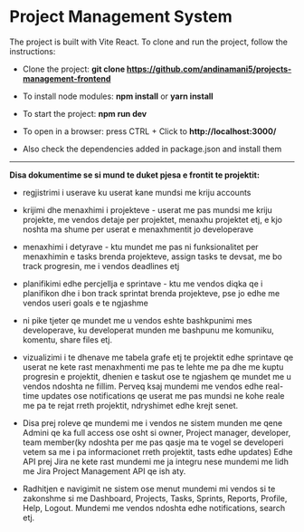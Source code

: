 # Project Management System
The project is built with Vite React. To clone and run the project, follow the instructions:

- Clone the project:
<b>git clone https://github.com/andinamani5/projects-management-frontend</b>

- To install node modules:
<b>npm install</b> or <b>yarn install</b>

- To start the project:
<b>npm run dev</b> 

- To open in a browser:
press CTRL + Click to <b> http://localhost:3000/</b>

- Also check the dependencies added in package.json and install them
<hr>
<b>Disa dokumentime se si mund te duket pjesa e frontit te projektit:</b>

- regjistrimi i userave ku userat kane mundsi me kriju accounts

- krijimi dhe menaxhimi i projekteve - userat me pas mundsi me kriju projekte, me vendos detaje per projektet, menaxhu projektet etj, e kjo noshta ma shume per userat e menaxhmentit jo developerave

- menaxhimi i detyrave - ktu mundet me pas ni funksionalitet per menaxhimin e tasks brenda projekteve, assign tasks te devsat, me bo track progresin, me i vendos deadlines etj

- planifikimi edhe percjellja e sprintave - ktu me vendos diqka qe i planifikon dhe i bon track sprintat brenda projekteve, pse jo edhe me vendos useri goals e te ngjashme

- ni pike tjeter qe mundet me u vendos eshte bashkpunimi mes developerave, ku developerat munden me bashpunu me komuniku, komentu, share files etj.

- vizualizimi i te dhenave me tabela grafe etj te projektit edhe sprintave qe userat ne kete rast menaxhmenti me pas te lehte me pa dhe me kuptu progresin e projektit, dhenien e taskut ose te ngjashem qe mundet me u vendos ndoshta ne fillim. Perveq ksaj mundemi me vendos edhe real-time updates ose notifications qe userat me pas mundsi ne kohe reale me pa te rejat rreth projektit, ndryshimet edhe krejt senet.

- Disa prej roleve qe mundemi me i vendos ne sistem munden me qene Admini qe ka full access ose osht si owner, Project manager, developer, team member(ky ndoshta per me pas qasje ma te vogel se developeri vetem sa me i pa informacionet rreth projektit, tasts edhe updates)
Edhe API prej Jira ne kete rast mundemi me ja integru nese mundemi me lidh me Jira Project Management API qe ish aty.

- Radhitjen e navigimit ne sistem ose menut mundemi mi vendos si te zakonshme si me Dashboard, Projects, Tasks, Sprints, Reports, Profile, Help, Logout. Mundemi me vendos ndoshta edhe notifications, search etj.

